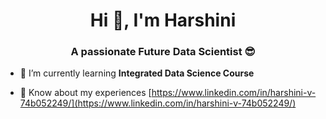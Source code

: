 <h1 align="center">Hi 👋, I'm Harshini</h1>
<h3 align="center">A passionate Future Data Scientist 😎</h3>

- 🌱 I’m currently learning **Integrated Data Science Course**

<!--- 👨‍💻 All of my projects are available at [https://github.com/mvharsh](https://github.com/mvharsh)

- 📫 How to reach me **harshiniv@student.tce.edu** --->

- 📄 Know about my experiences [https://www.linkedin.com/in/harshini-v-74b052249/](https://www.linkedin.com/in/harshini-v-74b052249/)


<!--- 
👀 I’m interested in Machine Learning and Deep Learning 
- 📫 You can find me on Linkedin
--->


<!---
mvharsh/mvharsh is a ✨ special ✨ repository because its `README.md` (this file) appears on your GitHub profile.
You can click the Preview link to take a look at your changes.
--->

